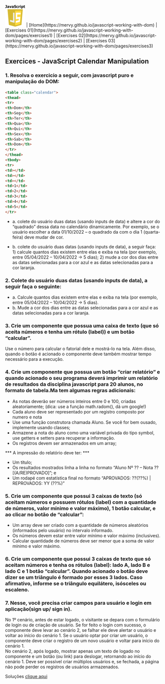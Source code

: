 <img src="../javascript-logo.png" alt="JS logo" style="height:70px;"/> 
| [Home](https://mervy.github.io/javascript-working-with-dom) 
| [Exercises 01](https://mervy.github.io/javascript-working-with-dom/pages/exercises1) 
| [Exercises 02](https://mervy.github.io/javascript-working-with-dom/pages/exercises2) 
| [Exercises 03](https://mervy.github.io/javascript-working-with-dom/pages/exercises3) 

## Exercices - JavaScript Calendar Manipulation

### 1. Resolva o exercicio a seguir, com javascript puro e manipulação do DOM:

```html 
<table class="calendar">  
<thead>  
<tr>  
<th>Dom</th>  
<th>Seg</th>  
<th>Ter</th>  
<th>Qua</th>  
<th>Qui</th>  
<th>Sex</th>  
<th>Sab</th>  
<th>Dom</th>  
</tr>  
</thead>  
<tbody>  
<tr>  
<td></td>  
<td></td>  
<td></td>  
<td>1</td>  
<td>2</td>  
<td>3</td>  
<td>4</td>  
<td>5</td>  
</tr>  
```

- a. colete do usuário duas datas (usando inputs de data) e altere a cor do “quadrado” dessa data no calendário dinamicamente. Por exemplo, se o usuário escolher a data 01/10/2022 – o quadrado da com o dia 1 (quarta-feira) deve mudar de cor.  
  
- b. colete do usuário duas datas (usando inputs de data), a seguir faça: 1) calcule quantos dias existem entre elas e exiba na tela (por exemplo, entre 05/04/2022 – 10/04/2022 → 5 dias); 2) mude a cor dos dias entre as datas selecionadas para a cor azul e as datas selecionadas para a cor laranja.


### 2. Colete do usuário duas datas (usando inputs de data), a seguir faça o seguinte:

- a.  Calcule quantos dias existem entre elas e exiba na tela (por exemplo, entre 05/04/2022 – 10/04/2022 → 5 dias).
- b.  Mude a cor dos dias entre as datas selecionadas para a cor azul e as datas selecionadas para a cor laranja.


### 3. Crie um componente que possua uma caixa de texto (que só aceita números e tenha um rótulo (label)) e um botão “calcular”.  

Use o número para calcular o fatorial dele e mostrá-lo na tela. Além disso, quando o botão é acionado o componente deve também mostrar tempo necessário para a execução.



### 4. Crie um componente que possua um botão “criar relatório” e quando acionado o seu programa deverá imprimir um relatório de resultados da disciplina javascript para 20 alunos, no formato de tabela.Ma tem algumas regras adicionais:  
  
- As notas deverão ser números inteiros entre 0 e 100, criadas aleatoriamente; (dica: use a função math.radom(), dá um google!)  
- Cada aluno deve ser representado por um registro composto por numero e nota  
- Use uma função construtora chamada Aluno. Se você for bem ousado, implemente usando classes;  
- Armazene a nota do aluno como uma variável privada do tipo symbol, use getters e setters para recuperar a informação.  
- Os registros devem ser armazenados em um array;  

*** A impressão do relatório deve ter:  ***

- Um título;  
- Os resultados mostrados linha a linha no formato “Aluno Nº ?? – Nota ?? \[(A/RE)PROVADO\]”; e  
- Um rodapé com estatística final no formato “APROVADOS: ??(??%) | REPROVADOS: YY (??%)”


### 5. Crie um componente que possui 3 caixas de texto (só aceitam números e possuem rótulos (label) com a quantidade de números, valor mínimo e valor máximo), 1 botão calcular, e ao clicar no botão de “calcular”:  

- Um array deve ser criado com a quantidade de números aleatórios (informados pelo usuário) no intervalo informado.  
- Os números devem estar entre valor mínimo e valor máximo (inclusives).  
- Calcular quantidade de números deve ser menor que a soma de valor mínimo e valor máximo.



### 6. Crie um componente que possui 3 caixas de texto que só aceitam números e tenha os rótulos (label): lado A, lado B e lado C e 1 botão “calcular”. Quando acionado o botão deve dizer se um triângulo é formado por esses 3 lados. Caso afirmativo, informe se o triângulo equilátero, isósceles ou escaleno.


### 7. Nesse, você precisa criar campos para usuário e login em aplicação(sign up/ sign in).  

No 1º cenário, antes de estar logado, o visitante se depara com o formulário de login ou de criação de usuário. Se for feito o login com sucesso, o componente deve levar ao cenário 2, se falhar ele deve alertar o usuário e voltar ao início do cenário 1. Se o usuário optar por criar um usuário, o componente deve criar o registro de um novo usuário e voltar para início do cenário 1.  
No cenário 2, após logado, mostrar apenas um texto de logado no componente e um botão (ou link) para deslogar, retornando ao início do cenário 1. Deve ser possível criar múltiplos usuários e, se fechada, a página não pode perder os registros de usuários armazenados.

Soluções [clique aqui](https://mervy.github.io/javascript-working-with-dom/pages/solutions3) 